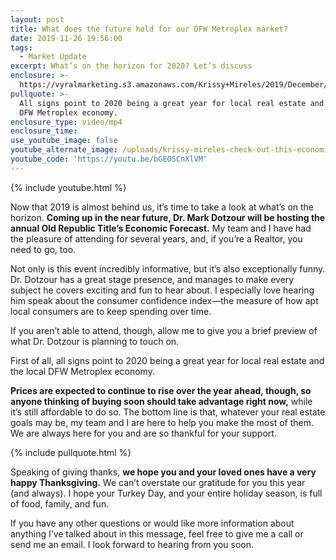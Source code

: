 ```yaml
---
layout: post
title: What does the future hold for our DFW Metroplex market?
date: 2019-11-26 19:56:00
tags:
  - Market Update
excerpt: What’s on the horizon for 2020? Let’s discuss
enclosure: >-
  https://vyralmarketing.s3.amazonaws.com/Krissy+Mireles/2019/December/What+does+the+future+hold+for+our+DFW+Metroplex+market_.mp4
pullquote: >-
  All signs point to 2020 being a great year for local real estate and the local
  DFW Metroplex economy.
enclosure_type: video/mp4
enclosure_time:
use_youtube_image: false
youtube_alternate_image: /uploads/krissy-mireles-check-out-this-economic-forecast-for-2020-youtube.jpg
youtube_code: 'https://youtu.be/bGEO5CnXlVM'
---
```


{% include youtube.html %}&nbsp;

Now that 2019 is almost behind us, it’s time to take a look at what’s on the horizon. **Coming up in the near future, Dr. Mark Dotzour will be hosting the annual Old Republic Title’s Economic Forecast.** My team and I have had the pleasure of attending for several years, and, if you’re a Realtor, you need to go, too.&nbsp;

Not only is this event incredibly informative, but it’s also exceptionally funny. Dr. Dotzour has a great stage presence, and manages to make every subject he covers exciting and fun to hear about. I especially love hearing him speak about the consumer confidence index—the measure of how apt local consumers are to keep spending over time.&nbsp;

If you aren’t able to attend, though, allow me to give you a brief preview of what Dr. Dotzour is planning to touch on.

First of all, all signs point to 2020 being a great year for local real estate and the local DFW Metroplex economy.&nbsp;

**Prices are expected to continue to rise over the year ahead, though, so anyone thinking of buying soon should take advantage right now,** while it’s still affordable to do so. The bottom line is that, whatever your real estate goals may be, my team and I are here to help you make the most of them. We are always here for you and are so thankful for your support.&nbsp;

{% include pullquote.html %}&nbsp;

Speaking of giving thanks, **we hope you and your loved ones have a very happy Thanksgiving.** We can’t overstate our gratitude for you this year (and always). I hope your Turkey Day, and your entire holiday season, is full of food, family, and fun.&nbsp;

If you have any other questions or would like more information about anything I’ve talked about in this message, feel free to give me a call or send me an email. I look forward to hearing from you soon.